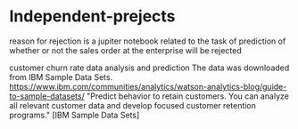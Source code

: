 # Independent-prejects
reason for rejection is a jupiter notebook related to the task of prediction of 
whether or not the sales order at the enterprise will be rejected

customer churn rate data analysis and prediction
The data was downloaded from IBM Sample Data Sets. 
https://www.ibm.com/communities/analytics/watson-analytics-blog/guide-to-sample-datasets/ "Predict behavior to retain customers. You can analyze all relevant customer data and develop focused customer retention programs." [IBM Sample Data Sets]

